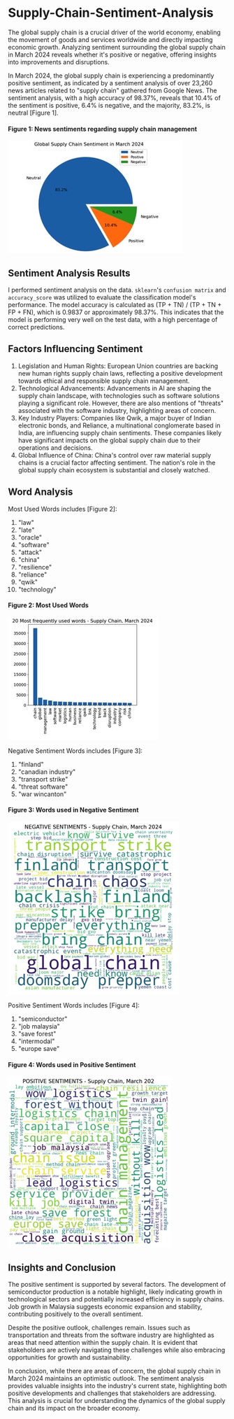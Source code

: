 # Supply-Chain-Sentiment-Analysis
The global supply chain is a crucial driver of the world economy, enabling the movement of goods and services worldwide and directly impacting economic growth. Analyzing sentiment surrounding the global supply chain in March 2024 reveals whether it's positive or negative, offering insights into improvements and disruptions.

In March 2024, the global supply chain is experiencing a predominantly positive sentiment, as indicated by a sentiment analysis of over 23,260 news articles related to "supply chain" gathered from Google News. The sentiment analysis, with a high accuracy of 98.37%, reveals that 10.4% of the sentiment is positive, 6.4% is negative, and the majority, 83.2%, is neutral [Figure 1].

#### Figure 1: News sentiments regarding supply chain management 
![global supply chain sentiment analysis chart](./1ACD0222-FADA-4013-B5C5-12290C07B9A2_4_5005_c.jpeg)

## Sentiment Analysis Results

I performed sentiment analysis on the data. `sklearn`'s `confusion matrix` and `accuracy_score` was utilized to evaluate the classification model's performance. The model accuracy is calculated as (TP + TN) / (TP + TN + FP + FN), which is 0.9837 or approximately 98.37%. This indicates that the model is performing very well on the test data, with a high percentage of correct predictions.

## Factors Influencing Sentiment

1. Legislation and Human Rights: European Union countries are backing new human rights supply chain laws, reflecting a positive development towards ethical and responsible supply chain management.
2. Technological Advancements: Advancements in AI are shaping the supply chain landscape, with technologies such as software solutions playing a significant role. However, there are also mentions of "threats" associated with the software industry, highlighting areas of concern.
3. Key Industry Players: Companies like Qwik, a major buyer of Indian electronic bonds, and Reliance, a multinational conglomerate based in India, are influencing supply chain sentiments. These companies likely have significant impacts on the global supply chain due to their operations and decisions.
4. Global Influence of China: China's control over raw material supply chains is a crucial factor affecting sentiment. The nation's role in the global supply chain ecosystem is substantial and closely watched.

## Word Analysis

Most Used Words includes [Figure 2]:
1. "law"
2. "late"
3. "oracle"
4. "software"
5. "attack"
6. "china"
7. "resilience"
8. "reliance"
9. "qwik"
10. "technology"

#### Figure 2: Most Used Words 
![Most Used Words](./D18201E6-2264-4F83-8FB1-098779CDC183_4_5005_c.jpeg)

Negative Sentiment Words includes [Figure 3]:
1. "finland"
2. "canadian industry"
3. "transport strike"
4. "threat software"
5. "war wincanton"

#### Figure 3: Words used in Negative Sentiment
![Words used in Negative Sentiment](./4BDD6CAB-1F2E-4C1E-857C-E322B2AD5787.jpeg)

Positive Sentiment Words includes [Figure 4]:
1. "semiconductor"
2. "job malaysia"
3. "save forest"
4. "intermodal"
5. "europe save"

#### Figure 4: Words used in Positive Sentiment
![Words used in Positive Sentiment](./0B858F2E-E1DC-4F7C-8ED7-4FA9D588EE8E.jpeg)

## Insights and Conclusion

The positive sentiment is supported by several factors. The development of semiconductor production is a notable highlight, likely indicating growth in technological sectors and potentially increased efficiency in supply chains. Job growth in Malaysia suggests economic expansion and stability, contributing positively to the overall sentiment.

Despite the positive outlook, challenges remain. Issues such as transportation and threats from the software industry are highlighted as areas that need attention within the supply chain. It is evident that stakeholders are actively navigating these challenges while also embracing opportunities for growth and sustainability.

In conclusion, while there are areas of concern, the global supply chain in March 2024 maintains an optimistic outlook. The sentiment analysis provides valuable insights into the industry's current state, highlighting both positive developments and challenges that stakeholders are addressing. This analysis is crucial for understanding the dynamics of the global supply chain and its impact on the broader economy.
   
